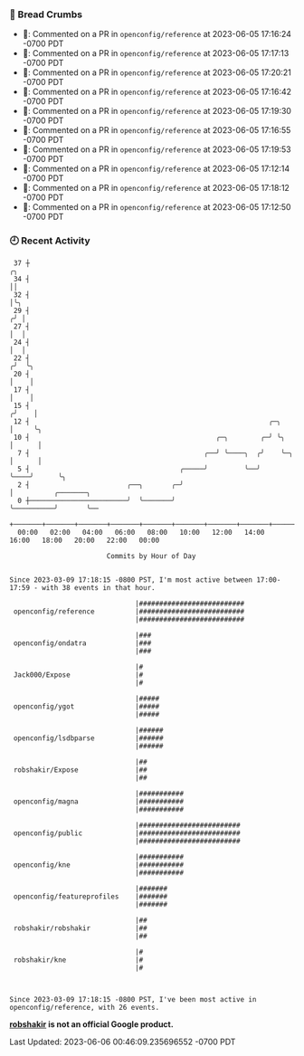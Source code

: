 ### 🍞 Bread Crumbs

 * 💬: Commented on a PR in  `openconfig/reference` at 2023-06-05 17:16:24 -0700 PDT
 * 💬: Commented on a PR in  `openconfig/reference` at 2023-06-05 17:17:13 -0700 PDT
 * 💬: Commented on a PR in  `openconfig/reference` at 2023-06-05 17:20:21 -0700 PDT
 * 💬: Commented on a PR in  `openconfig/reference` at 2023-06-05 17:16:42 -0700 PDT
 * 💬: Commented on a PR in  `openconfig/reference` at 2023-06-05 17:19:30 -0700 PDT
 * 💬: Commented on a PR in  `openconfig/reference` at 2023-06-05 17:16:55 -0700 PDT
 * 💬: Commented on a PR in  `openconfig/reference` at 2023-06-05 17:19:53 -0700 PDT
 * 💬: Commented on a PR in  `openconfig/reference` at 2023-06-05 17:12:14 -0700 PDT
 * 💬: Commented on a PR in  `openconfig/reference` at 2023-06-05 17:18:12 -0700 PDT
 * 💬: Commented on a PR in  `openconfig/reference` at 2023-06-05 17:12:50 -0700 PDT

### 🕘 Recent Activity
```
 37 ┼                                                                        ╭╮
 34 ┤                                                                        ││
 32 ┤                                                                        │╰╮
 29 ┤                                                                       ╭╯ │
 27 ┤                                                                       │  │
 24 ┤                                                                       │  │
 22 ┤                                                                      ╭╯  ╰╮
 20 ┤                                                                      │    │
 17 ┤                                                                      │    │
 15 ┤                                                                     ╭╯    │
 12 ┤                                                           ╭─╮       │     ╰╮
 10 ┤                                              ╭─╮        ╭─╯ ╰╮      │      │
  7 ┤                                           ╭──╯ ╰────╮  ╭╯    ╰─╮    │      │
  5 ┤                                     ╭─────╯         ╰──╯       ╰────╯      ╰╮
  2 ┤                        ╭──╮       ╭─╯                                       │          ╭───────╮
  0 ┼────────────────────────╯  ╰───────╯                                         ╰──────────╯       ╰──
    +───────+───────+───────+───────+───────+───────+───────+───────+───────+───────+───────+───────+────
  00:00   02:00   04:00   06:00   08:00   10:00   12:00   14:00   16:00   18:00   20:00   22:00   00:00   

						Commits by Hour of Day


Since 2023-03-09 17:18:15 -0800 PST, I'm most active between 17:00-17:59 - with 38 events in that hour.

```



```
                               |##########################
 openconfig/reference          |##########################
                               |##########################

                               |###
 openconfig/ondatra            |###
                               |###

                               |#
 Jack000/Expose                |#
                               |#

                               |#####
 openconfig/ygot               |#####
                               |#####

                               |######
 openconfig/lsdbparse          |######
                               |######

                               |##
 robshakir/Expose              |##
                               |##

                               |###########
 openconfig/magna              |###########
                               |###########

                               |#########################
 openconfig/public             |#########################
                               |#########################

                               |###########
 openconfig/kne                |###########
                               |###########

                               |#######
 openconfig/featureprofiles    |#######
                               |#######

                               |##
 robshakir/robshakir           |##
                               |##

                               |#
 robshakir/kne                 |#
                               |#



Since 2023-03-09 17:18:15 -0800 PST, I've been most active in openconfig/reference, with 26 events.

```
**[robshakir](mailto:robjs@google.com) is not an official Google product.**  


Last Updated: 2023-06-06 00:46:09.235696552 -0700 PDT
